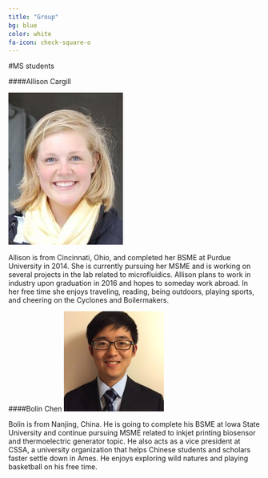 ```yaml
---
title: "Group"
bg: blue
color: white
fa-icon: check-square-o
---
```




#MS students 

####Allison Cargill

<div style="text-align":"center">
	<img src="img/AllisonCargill_headshot.jpg">
</div>

Allison is from Cincinnati, Ohio, and completed her BSME at Purdue University in 2014. She is currently pursuing her MSME and is working on several projects in the lab related to microfluidics. Allison plans to work in industry upon graduation in 2016 and hopes to someday work abroad. In her free time she enjoys traveling, reading, being outdoors, playing sports, and cheering on the Cyclones and Boilermakers.

####Bolin Chen
![alt bolin](img/bolinchen.jpg)

Bolin is from Nanjing, China. He is going to complete his BSME at Iowa State University and continue pursuing MSME related to inkjet printing biosensor and thermoelectric generator topic.
He also acts as a vice president at CSSA, a university organization that helps Chinese students and scholars faster settle down in Ames. He enjoys exploring wild natures and playing basketball on his free time.